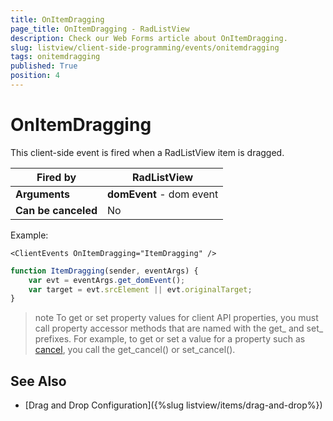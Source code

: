 ```yaml
---
title: OnItemDragging
page_title: OnItemDragging - RadListView
description: Check our Web Forms article about OnItemDragging.
slug: listview/client-side-programming/events/onitemdragging
tags: onitemdragging
published: True
position: 4
---
```


# OnItemDragging


This client-side event is fired when a RadListView item is dragged.



|  **Fired by**  | RadListView |
| ------ | ------ |
| **Arguments** | **domEvent** - dom event|
| **Can be canceled** |No|

Example:

````ASP.NET
<ClientEvents OnItemDragging="ItemDragging" />
````



````JavaScript
function ItemDragging(sender, eventArgs) {
    var evt = eventArgs.get_domEvent();
    var target = evt.srcElement || evt.originalTarget;
}
````



>note To get or set property values for client API properties, you must call property accessor methods that are named with the get_ and set_ prefixes. For example, to get or set a value for a property such as [cancel](https://msdn.microsoft.com/en-us/library/bb310859.aspx), you call the get_cancel() or set_cancel().

## See Also

* [Drag and Drop Configuration]({%slug listview/items/drag-and-drop%})
